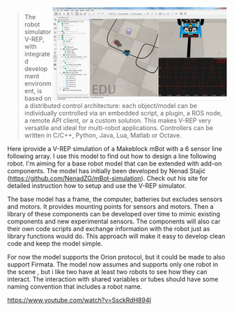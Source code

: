 <img align="right" width="400" src="./images/V-REP_screenshot.png">

>The robot simulator V-REP, with integrated development environment, is based on a distributed control architecture: each object/model can be individually controlled via an embedded script, a plugin, a ROS node, a remote API client, or a custom solution. This makes V-REP very versatile and ideal for multi-robot applications. Controllers can be written in C/C++, Python, Java, Lua, Matlab or Octave.

Here iprovide a V-REP simulation of a Makeblock mBot with a 6 sensor line following array. I use this model to find out how to design a line following robot. I'm aiming for a base robot model that can be extended with add-on components. The model has initially been developed by Nenad Stajić (https://github.com/NenadZG/mBot-simulation). Check out his site for detailed instruction how to setup and use the V-REP simulator.

The base model has a frame, the computer, batteries but excludes sensors and motors. It provides mounting points for sensors and motors. Then a library of these components can be developed over time to mimic existing components and new experimental sensors. The components will also car their own code scripts and exchange information with the robot just as library functions would do. This approach will make it easy to develop clean code and keep the model simple.

For now the model supports the Orion protocol, but it could be made to also support Firmata. The model now assumes and supports only one robot in the scene , but i like two have at least two robots to see how they can interact. The interaction with shared variables or tubes should have some naming convention that includes a robot name.

https://www.youtube.com/watch?v=SsckRdH894I
